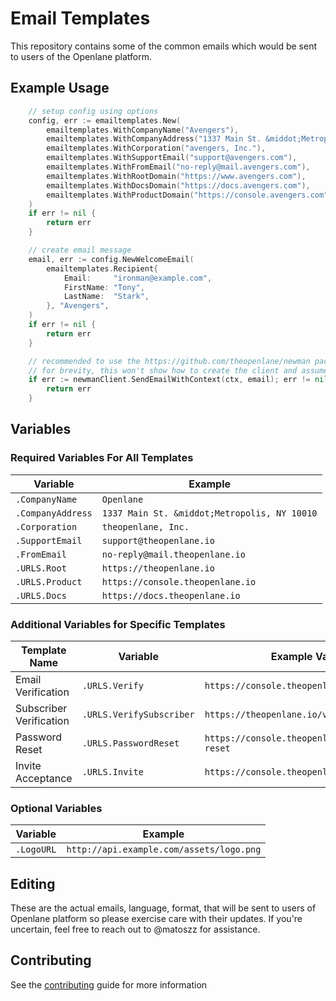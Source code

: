 # Email Templates

This repository contains some of the common emails which would be sent to users
of the Openlane platform.

## Example Usage

```go
    // setup config using options
   	config, err := emailtemplates.New(
		emailtemplates.WithCompanyName("Avengers"),
		emailtemplates.WithCompanyAddress("1337 Main St. &middot;Metropolis, NY 10010"),
		emailtemplates.WithCorporation("avengers, Inc."),
		emailtemplates.WithSupportEmail("support@avengers.com"),
		emailtemplates.WithFromEmail("no-reply@mail.avengers.com"),
		emailtemplates.WithRootDomain("https://www.avengers.com"),
		emailtemplates.WithDocsDomain("https://docs.avengers.com"),
		emailtemplates.WithProductDomain("https://console.avengers.com"),
	)
    if err != nil {
        return err
    }

    // create email message
	email, err := config.NewWelcomeEmail(
		emailtemplates.Recipient{
			Email:     "ironman@example.com",
			FirstName: "Tony",
			LastName:  "Stark",
		}, "Avengers",
	)
    if err != nil {
        return err
    }

    // recommended to use the https://github.com/theopenlane/newman package to send the email
    // for brevity, this won't show how to create the client and assumes it was created beforehand
    if err := newmanClient.SendEmailWithContext(ctx, email); err != nil {
        return err
    }
```

## Variables

### Required Variables For All Templates

| Variable          | Example                                      |
| ----------------- | -------------------------------------------- |
| `.CompanyName`    | `Openlane`                                   |
| `.CompanyAddress` | `1337 Main St. &middot;Metropolis, NY 10010` |
| `.Corporation`    | `theopenlane, Inc.`                          |
| `.SupportEmail`   | `support@theopenlane.io`                     |
| `.FromEmail`      | `no-reply@mail.theopenlane.io`               |
| `.URLS.Root`      | `https://theopenlane.io`                     |
| `.URLS.Product`   | `https://console.theopenlane.io`             |
| `.URLS.Docs`      | `https://docs.theopenlane.io`                |

### Additional Variables for Specific Templates

| Template Name           | Variable                 | Example Value                                   |
| ----------------------- | ------------------------ | ----------------------------------------------- |
| Email Verification      | `.URLS.Verify`           | `https://console.theopenlane.io/verify`         |
| Subscriber Verification | `.URLS.VerifySubscriber` | `https://theopenlane.io/verify`                 |
| Password Reset          | `.URLS.PasswordReset`    | `https://console.theopenlane.io/password-reset` |
| Invite Acceptance       | `.URLS.Invite`           | `https://console.theopenlane.io/invite`         |

### Optional Variables

| Variable   | Example                                  |
| ---------- | ---------------------------------------- |
| `.LogoURL` | `http://api.example.com/assets/logo.png` |

## Editing

These are the actual emails, language, format, that will be sent to users of
Openlane platform so please exercise care with their updates. If you're
uncertain, feel free to reach out to @matoszz for assistance.

## Contributing

See the [contributing](.github/CONTRIBUTING.md) guide for more information
